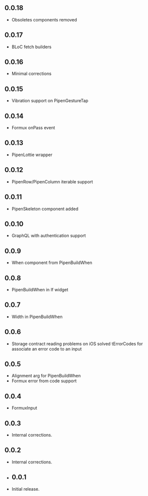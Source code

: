## 0.0.18

* Obsoletes components removed

## 0.0.17

* BLoC fetch builders

## 0.0.16

* Minimal corrections

## 0.0.15

* Vibration support on PipenGestureTap

## 0.0.14

* Formux onPass event

## 0.0.13

* PipenLottie wrapper

## 0.0.12

* PipenRow/PipenColumn iterable support

## 0.0.11

* PipenSkeleton component added

## 0.0.10

* GraphQL with authentication support

## 0.0.9

* When component from PipenBuildWhen

## 0.0.8

* PipenBuildWhen in If widget

## 0.0.7

* Width in PipenBuildWhen

## 0.0.6

* Storage contract reading problems on iOS solved
  tErrorCodes for associate an error code to an input

## 0.0.5

* Alignment arg for PipenBuildWhen
* Formux error from code support

## 0.0.4

* FormuxInput

## 0.0.3

* Internal corrections.

## 0.0.2

* Internal corrections.

* ## 0.0.1

* Initial release.